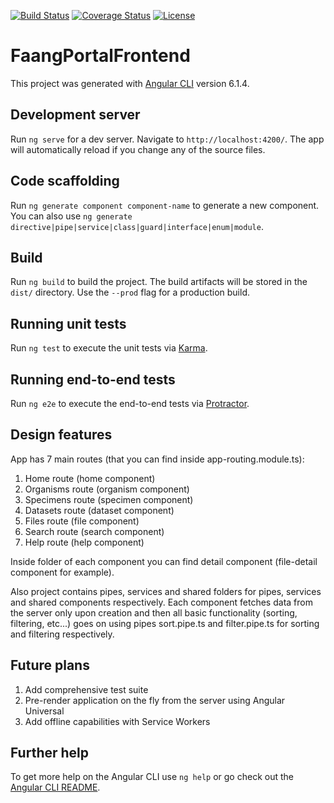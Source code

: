 [![Build Status](https://travis-ci.org/FAANG/faang-portal-frontend.svg?branch=master)](https://travis-ci.org/FAANG/faang-portal-frontend)
[![Coverage Status](https://coveralls.io/repos/github/FAANG/faang-portal-frontend/badge.svg?branch=master)](https://coveralls.io/github/FAANG/faang-portal-frontend?branch=master)
[![License](https://img.shields.io/badge/License-Apache%202.0-blue.svg)](https://opensource.org/licenses/Apache-2.0)

# FaangPortalFrontend

This project was generated with [Angular CLI](https://github.com/angular/angular-cli) version 6.1.4.

## Development server

Run `ng serve` for a dev server. Navigate to `http://localhost:4200/`. The app will automatically reload if you change any of the source files.

## Code scaffolding

Run `ng generate component component-name` to generate a new component. You can also use `ng generate directive|pipe|service|class|guard|interface|enum|module`.

## Build

Run `ng build` to build the project. The build artifacts will be stored in the `dist/` directory. Use the `--prod` flag for a production build.

## Running unit tests

Run `ng test` to execute the unit tests via [Karma](https://karma-runner.github.io).

## Running end-to-end tests

Run `ng e2e` to execute the end-to-end tests via [Protractor](http://www.protractortest.org/).

## Design features
App has 7 main routes (that you can find inside app-routing.module.ts):
1. Home route (home component)
2. Organisms route (organism component)
3. Specimens route (specimen component)
4. Datasets route (dataset component)
5. Files route (file component)
6. Search route (search component)
7. Help route (help component)

Inside folder of each component you can find detail component (file-detail component for example).

Also project contains pipes, services and shared folders for pipes, services and shared components respectively.
Each component fetches data from the server only upon creation and then all basic functionality (sorting, filtering, etc...) goes on using pipes
sort.pipe.ts and filter.pipe.ts for sorting and filtering respectively.

## Future plans
1. Add comprehensive test suite
2. Pre-render application on the fly from the server using Angular Universal
2. Add offline capabilities with Service Workers

## Further help

To get more help on the Angular CLI use `ng help` or go check out the [Angular CLI README](https://github.com/angular/angular-cli/blob/master/README.md).
